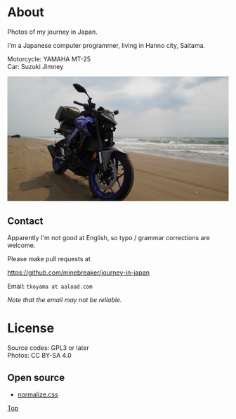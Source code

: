 # About

Photos of my journey in Japan.

I'm a Japanese computer programmer, living in Hanno city, Saitama.

Motorcycle: YAMAHA MT-25  
Car: Suzuki Jimney

<img src="mt25.jpg" alt="MT-25" class="md-photo"></img>


## Contact

Apparently I'm not good at English, so typo / grammar corrections are welcome.

Please make pull requests at

https://github.com/minebreaker/journey-in-japan

Email: `tkoyama at aaload.com`

*Note that the email may not be reliable.*


# License

Source codes: GPL3 or later  
Photos: CC BY-SA 4.0


## Open source

* [normalize.css](https://github.com/necolas/normalize.css/blob/master/LICENSE.md)



[Top](/)
